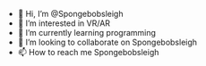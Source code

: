 - 👋 Hi, I’m @Spongebobsleigh
- 👀 I’m interested in VR/AR
- 🌱 I’m currently learning programming
- 💞️ I’m looking to collaborate on Spongebobsleigh
- 📫 How to reach me Spongebobsleigh

<!---
Spongebobsleigh/Spongebobsleigh is a ✨ special ✨ repository because its `README.md` (this file) appears on your GitHub profile.
You can click the Preview link to take a look at your changes.
--->
